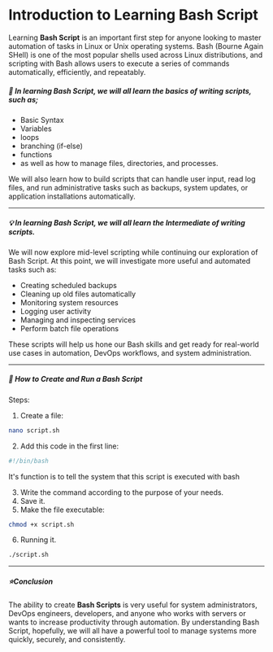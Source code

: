 # Introduction to Learning Bash Script

Learning **Bash Script** is an important first step for anyone looking to master automation of tasks in Linux or Unix operating systems. Bash (Bourne Again SHell) is one of the most popular shells used across Linux distributions, and scripting with Bash allows users to execute a series of commands automatically, efficiently, and repeatably.

##### 💪 In learning Bash Script, we will all learn the basics of writing scripts, such as;

* Basic Syntax
* Variables
* loops
* branching (if-else)
* functions
* as well as how to manage files, directories, and processes.

 We will also learn how to build scripts that can handle user input, read log files, and run administrative tasks such as backups, system updates, or application installations automatically.

---

##### 💡 In learning Bash Script, we will all learn the Intermediate of writing scripts.
We will now explore mid-level scripting while continuing our exploration of Bash Script.
At this point, we will investigate more useful and automated tasks such as:

* Creating scheduled backups
* Cleaning up old files automatically
* Monitoring system resources
* Logging user activity
* Managing and inspecting services
* Perform batch file operations

These scripts will help us hone our Bash skills and get ready for real-world use cases in automation, DevOps workflows, and system administration.

---

 ##### 📌 How to Create and Run a Bash Script

Steps:
1. Create a file:
```bash
nano script.sh
```
2. Add this code in the first line:
```bash
#!/bin/bash
```
It's function is to tell the system that this script is executed with bash

3. Write the command according to the purpose of your needs.
4. Save it.
5. Make the file executable:
```bash
chmod +x script.sh
```
6. Running it.
```bash
./script.sh
```
---

##### ⭐Conclusion

 The ability to create **Bash Scripts** is very useful for system administrators, DevOps engineers, developers, and anyone who works with servers or wants to increase productivity through automation. By understanding Bash Script, hopefully, we will all have a powerful tool to manage systems more quickly, securely, and consistently.